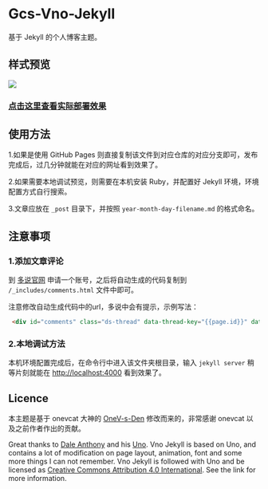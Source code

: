 # Gcs-Vno-Jekyll

基于 Jekyll 的个人博客主题。

## 样式预览

![](http://ww4.sinaimg.cn/large/005Xtdi2jw1f9pvpcwm0rj313y0maade.jpg)

### [点击这里查看实际部署效果](http://www.gcssloop.com/)

## 使用方法

1.如果是使用 GitHub Pages 则直接复制该文件到对应仓库的对应分支即可，发布完成后，过几分钟就能在对应的网址看到效果了。

2.如果需要本地调试预览，则需要在本机安装 Ruby，并配置好 Jekyll 环境，环境配置方式自行搜索。

3.文章应放在 `_post` 目录下，并按照 `year-month-day-filename.md` 的格式命名。

## 注意事项

### 1.添加文章评论

到 [多说官网](http://duoshuo.com/) 申请一个账号，之后将自动生成的代码复制到 `/_includes/comments.html` 文件中即可。

注意修改自动生成代码中的url，多说中会有提示，示例写法：

``` html
 <div id="comments" class="ds-thread" data-thread-key="{{page.id}}" data-title="{{page.title}}" data-url="{{site.url}}{{page.url}}"></div>
```

### 2.本地调试方法

本机环境配置完成后，在命令行中进入该文件夹根目录，输入 `jekyll server` 稍等片刻就能在 <http://localhost:4000> 看到效果了。


## Licence

本主题是基于 onevcat 大神的 [OneV-s-Den](https://github.com/onevcat/OneV-s-Den) 修改而来的，非常感谢 onevcat 以及之前作者作出的贡献。

Great thanks to [Dale Anthony](https://github.com/daleanthony) and his [Uno](https://github.com/daleanthony/uno). Vno Jekyll is based on Uno, and contains a lot of modification on page layout, animation, font and some more things I can not remember. Vno Jekyll is followed with Uno and be licensed as [Creative Commons Attribution 4.0 International](http://creativecommons.org/licenses/by/4.0/). See the link for more information.


